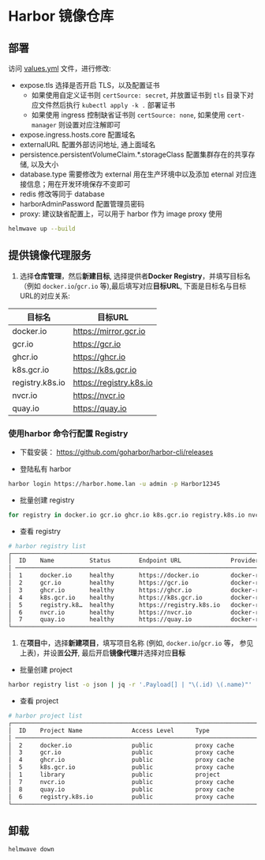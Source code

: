 # Harbor 镜像仓库

## 部署

访问 [values.yml](values.yml) 文件，进行修改:
* expose.tls 选择是否开启 TLS，以及配置证书
  * 如果使用自定义证书则 `certSource: secret`, 并放置证书到 `tls` 目录下对应文件然后执行 `kubectl apply -k .` 部署证书
  * 如果使用 ingress 控制缺省证书则 `certSource: none`, 如果使用 `cert-manager` 则设置对应注解即可
* expose.ingress.hosts.core 配置域名
* externalURL 配置外部访问地址, 通上面域名
* persistence.persistentVolumeClaim.*.storageClass 配置集群存在的共享存储, 以及大小
* database.type 需要修改为 external 用在生产环境中以及添加 eternal 对应连接信息；用在开发环境保存不变即可
* redis 修改等同于 database
* harborAdminPassword 配置管理员密码
* proxy: 建议缺省配置上，可以用于 harbor 作为 image proxy 使用

```bash
helmwave up --build
```

## 提供镜像代理服务

1. 选择**仓库管理**，然后**新建目标**, 选择提供者**Docker Registry**，并填写目标名（例如 `docker.io`/`gcr.io` 等),最后填写对应**目标URL**, 下面是目标名与目标URL的对应关系:

  | 目标名 | 目标URL |
  | ------- | ------- |
  | docker.io | https://mirror.gcr.io |
  | gcr.io | https://gcr.io |
  | ghcr.io | https://ghcr.io |
  | k8s.gcr.io | https://k8s.gcr.io |
  | registry.k8s.io | https://registry.k8s.io |
  | nvcr.io | https://nvcr.io |
  | quay.io | https://quay.io |

###  使用harbor 命令行配置 Registry
- 下载安装： https://github.com/goharbor/harbor-cli/releases

- 登陆私有 harbor
```bash
harbor login https://harbor.home.lan -u admin -p Harbor12345
```

- 批量创建 registry
```bash
for registry in docker.io gcr.io ghcr.io k8s.gcr.io registry.k8s.io nvcr.io quay.io; do harbor registry create --name "$registry" --type docker-registry --url "https://$registry"; done
```

-  查看 registry
```bash
# harbor registry list
┌──────────────────────────────────────────────────────────────────────────────────────────────────────┐
│  ID    Name          Status        Endpoint URL              Provider      Creation Time             │
│ ──────────────────────────────────────────────────────────────────────────────────────────────────── │
│  1     docker.io     healthy       https://docker.io         docker-regi…  0 minute ago              │
│  2     gcr.io        healthy       https://gcr.io            docker-regi…  0 minute ago              │
│  3     ghcr.io       healthy       https://ghcr.io           docker-regi…  0 minute ago              │
│  4     k8s.gcr.io    healthy       https://k8s.gcr.io        docker-regi…  0 minute ago              │
│  5     registry.k8…  healthy       https://registry.k8s.io   docker-regi…  0 minute ago              │
│  6     nvcr.io       healthy       https://nvcr.io           docker-regi…  0 minute ago              │
│  7     quay.io       healthy       https://quay.io           docker-regi…  0 minute ago              │
└──────────────────────────────────────────────────────────────────────────────────────────────────────┘
```

1. 在**项目**中，选择**新建项目**，填写项目名称 (例如, `docker.io`/`gcr.io` 等， 参见上表)，并设置**公开**, 最后开启**镜像代理**并选择对应**目标**
   
- 批量创建 project
```bash
harbor registry list -o json | jq -r '.Payload[] | "\(.id) \(.name)"' | while read id name; do harbor project create "$name" --proxy-cache --public --registry-id "$id"; done
```

- 查看 project 
```bash
# harbor project list
┌──────────────────────────────────────────────────────────────────────────────────────────────────┐
│  ID    Project Name              Access Level      Type              Repo Co…  Creation Time     │
│ ──────────────────────────────────────────────────────────────────────────────────────────────── │
│  2     docker.io                 public            proxy cache       0         0 minute ago      │
│  3     gcr.io                    public            proxy cache       0         0 minute ago      │
│  4     ghcr.io                   public            proxy cache       0         0 minute ago      │
│  5     k8s.gcr.io                public            proxy cache       0         0 minute ago      │
│  1     library                   public            project           0         4 minute ago      │
│  7     nvcr.io                   public            proxy cache       0         0 minute ago      │
│  8     quay.io                   public            proxy cache       0         0 minute ago      │
│  6     registry.k8s.io           public            proxy cache       0         0 minute ago      │
└──────────────────────────────────────────────────────────────────────────────────────────────────┘
```

## 卸载

```bash
helmwave down
```